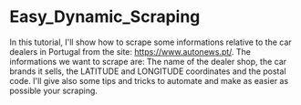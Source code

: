 # Easy_Dynamic_Scraping

In this tutorial, I'll show how to scrape some informations relative to the car dealers in Portugal from the site: https://www.autonews.pt/.
The informations we want to scrape are: The name of the dealer shop, the car brands it sells, the LATITUDE and LONGITUDE coordinates and the postal code. 
I'll give also some tips and tricks to automate and make as easier as possible your scraping. 
